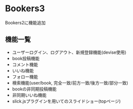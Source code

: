 # Bookers3
Bookers2に機能追加

## 機能一覧
* ユーザーログイン、ログアウト、新規登録機能(devise使用)
* book投稿機能
* コメント機能
* いいね機能
* フォロー機能
* 検索機能(user/book, 完全一致/前方一致/後方一致/部分一致)
* bookの非同期投稿機能
* 非同期いいね機能
* slick.jsプラグインを用いてのスライドショー(topページ)
